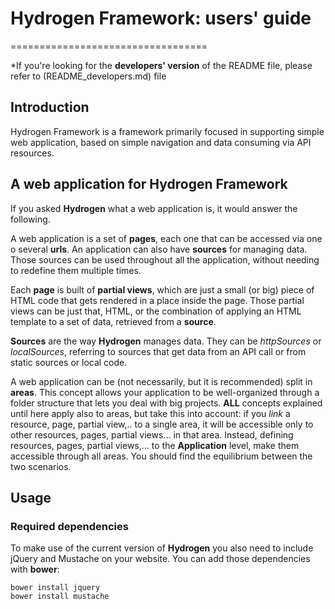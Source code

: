 # Hydrogen Framework: users' guide
==================================

*If you're looking for the **developers' version** of the README file, please refer to (README_developers.md) file

## Introduction

Hydrogen Framework is a framework primarily focused in supporting simple web application, based on simple navigation and 
data consuming via API resources.

## A web application for Hydrogen Framework

If you asked **Hydrogen** what a web application is, it would answer the following.

A web application is a set of **pages**, each one that can be accessed via one o several **urls**. An application can
also have **sources** for managing data. Those sources can be used throughout all the application, without needing to
redefine them multiple times.

Each **page** is built of **partial views**, which are just a small (or big) piece of HTML code that gets rendered
in a place inside the page. Those partial views can be just that, HTML, or the combination of applying an HTML template
to a set of data, retrieved from a **source**.
 
**Sources** are the way **Hydrogen** manages data. They can be *httpSources* or *localSources*, referring to sources
that get data from an API call or from static sources or local code.

A web application can be (not necessarily, but it is recommended) split in **areas**. This concept allows your 
application to be well-organized through a folder structure that lets you deal with big projects. **ALL** concepts
explained until here apply also to areas, but take this into account: if you *link* a resource, page, partial view,.. to
a single area, it will be accessible only to other resources, pages, partial views... in that area. Instead, defining
resources, pages, partial views,... to the **Application** level, make them accessible through all areas. You should 
find the equilibrium between the two scenarios.
    
## Usage

### Required dependencies 

To make use of the current version of **Hydrogen** you also need to include jQuery and Mustache on your website. You
can add those dependencies with **bower**:

    bower install jquery
    bower install mustache